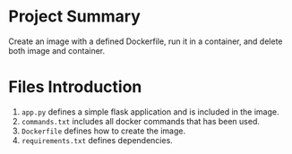 Project Summary
===============
Create an image with a defined Dockerfile, run it in a container, and delete both image and container.</br>

Files Introduction
==================
1. `app.py` defines a simple flask application and is included in the image.
2. `commands.txt` includes all docker commands that has been used.
3. `Dockerfile` defines how to create the image.
4. `requirements.txt` defines dependencies.